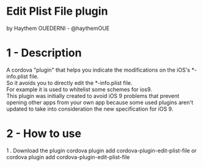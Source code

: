 # Edit Plist File plugin
by Haythem OUEDERNI - @haythemOUE

# 1 - Description
A cordova "plugin" that helps you indicate the modifications on the iOS's *-info.plist file.<br/>
So it avoids you to directly edit the *-info.plist file.<br/>
For example it is used to whitelist some schemes for ios9.<br/>
This plugin was initially created to avoid iOS 9 problems that prevent opening other apps from your own app because some used plugins aren't updated to take into consideration the new specification for iOS 9.

# 2 - How to use

1 . Download the plugin
cordova plugin add cordova-plugin-edit-plist-file
or 
cordova plugin add  cordova-plugin-edit-plist-file

